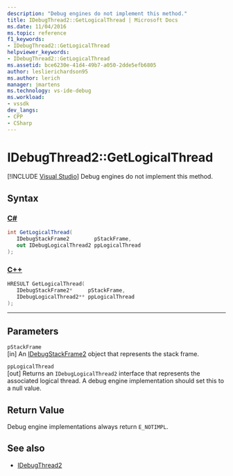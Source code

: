 ```yaml
---
description: "Debug engines do not implement this method."
title: IDebugThread2::GetLogicalThread | Microsoft Docs
ms.date: 11/04/2016
ms.topic: reference
f1_keywords:
- IDebugThread2::GetLogicalThread
helpviewer_keywords:
- IDebugThread2::GetLogicalThread
ms.assetid: bce6230e-41d4-49b7-a050-2dde5efb6805
author: leslierichardson95
ms.author: lerich
manager: jmartens
ms.technology: vs-ide-debug
ms.workload:
- vssdk
dev_langs:
- CPP
- CSharp
---
```

# IDebugThread2::GetLogicalThread

 [!INCLUDE [Visual Studio](~/includes/applies-to-version/vs-windows-only.md)]
Debug engines do not implement this method.

## Syntax

### [C#](#tab/csharp)
```csharp
int GetLogicalThread( 
   IDebugStackFrame2        pStackFrame,
   out IDebugLogicalThread2 ppLogicalThread
);
```
### [C++](#tab/cpp)
```cpp
HRESULT GetLogicalThread( 
   IDebugStackFrame2*     pStackFrame,
   IDebugLogicalThread2** ppLogicalThread
);
```
---

## Parameters
`pStackFrame`\
[in] An [IDebugStackFrame2](../../../extensibility/debugger/reference/idebugstackframe2.md) object that represents the stack frame.

`ppLogicalThread`\
[out] Returns an `IDebugLogicalThread2` interface that represents the associated logical thread. A debug engine implementation should set this to a null value.

## Return Value
 Debug engine implementations always return `E_NOTIMPL`.

## See also
- [IDebugThread2](../../../extensibility/debugger/reference/idebugthread2.md)
